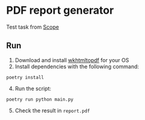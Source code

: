 # PDF report generator

Test task from [Scope](https://scopeapp.io/)

## Run
1. Download and install [wkhtmltopdf](https://wkhtmltopdf.org/downloads.html) for your OS
2. Install dependencies with the following command:
```
poetry install
```
4. Run the script:
```
poetry run python main.py
```

5. Check the result in `report.pdf`
